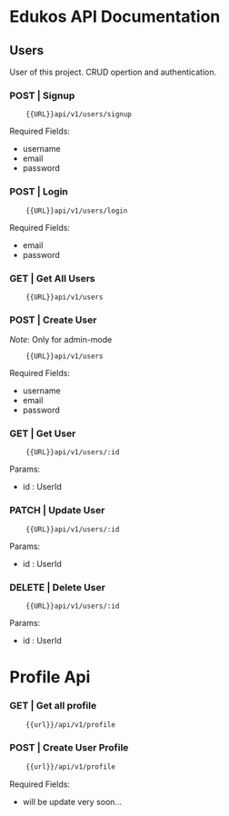 # Edukos API Documentation

## Users

User of this project.
CRUD opertion and authentication.

### POST | Signup

```
    {{URL}}api/v1/users/signup
```

Required Fields:

-   username
-   email
-   password

### POST | Login

```
    {{URL}}api/v1/users/login
```

Required Fields:

-   email
-   password

### GET | Get All Users

```
    {{URL}}api/v1/users
```

### POST | Create User

_Note_: Only for admin-mode

```
    {{URL}}api/v1/users
```

Required Fields:

-   username
-   email
-   password

### GET | Get User

```
    {{URL}}api/v1/users/:id
```

Params:

-   id : UserId

### PATCH | Update User

```
    {{URL}}api/v1/users/:id
```

Params:

-   id : UserId

### DELETE | Delete User

```
    {{URL}}api/v1/users/:id
```

Params:

-   id : UserId

# Profile Api

### GET | Get all profile

```bash
    {{url}}/api/v1/profile
```

### POST | Create User Profile

```bash
    {{url}}/api/v1/profile
```

Required Fields:

-   will be update very soon...
